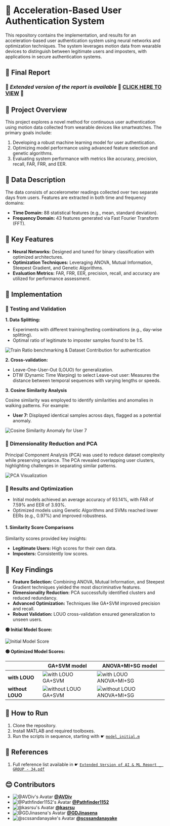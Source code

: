 # 🎯 Acceleration-Based User Authentication System

This repository contains the implementation, and results for an acceleration-based user authentication system using neural networks and optimization techniques. The system leverages motion data from wearable devices to distinguish between legitimate users and imposters, with applications in secure authentication systems.

## 🌟 Final Report

### 📢 *Extended version of the report is available* 🛑 [**CLICK HERE TO VIEW**](./Extended%20Version%20of%20AI%20&%20ML%20Report%20_%20GROUP%20-%2034.pdf) 🛑

## 🌟 Project Overview

This project explores a novel method for continuous user authentication using motion data collected from wearable devices like smartwatches. The primary goals include:

1. Developing a robust machine learning model for user authentication.
2. Optimizing model performance using advanced feature selection and genetic algorithms.
3. Evaluating system performance with metrics like accuracy, precision, recall, FAR, FRR, and EER.

## 🌟 Data Description

The data consists of accelerometer readings collected over two separate days from users. Features are extracted in both time and frequency domains:

- **Time Domain:** 88 statistical features (e.g., mean, standard deviation).
- **Frequency Domain:** 43 features generated via Fast Fourier Transform (FFT).

## 🌟 Key Features

- **Neural Networks:** Designed and tuned for binary classification with optimized architectures.
- **Optimization Techniques:** Leveraging ANOVA, Mutual Information, Steepest Gradient, and Genetic Algorithms.
- **Evaluation Metrics:** FAR, FRR, EER, precision, recall, and accuracy are utilized for performance assessment.

## 🌟 Implementation

### 🔴 Testing and Validation

**1. Data Splitting:**

- Experiments with different training/testing combinations (e.g., day-wise splitting).
- Optimal ratio of legitimate to imposter samples found to be 1:5.

![Train Ratio benchmarking & Dataset Contribution for authentication](G3%20All%20Other%20Figures/Train%20Test%20Ratio%20selection%20along%20with%20domain%20combinations/ratio_featureSet_benchmarks.svg)

**2. Cross-validation:**
  - Leave-One-User-Out (LOUO) for generalization.
  - DTW (Dynamic Time Warping) to select Leave-out user: Measures the distance between temporal sequences with varying lengths or speeds.

**3. Cosine Similarity Analysis**

Cosine similarity was employed to identify similarities and anomalies in walking patterns. For example:

- **User 7:** Displayed identical samples across days, flagged as a potential anomaly.

![Cosine Similarity Anomaly for User 7](G3%20All%20Other%20Figures/cosine%20simillarities%20for%20day%20wise%20samples/u7.jpg)

### 🔴 Dimensionality Reduction and PCA

Principal Component Analysis (PCA) was used to reduce dataset complexity while preserving variance. The PCA revealed overlapping user clusters, highlighting challenges in separating similar patterns.

![PCA Visualization](G3%20All%20Other%20Figures/PCA%20User%20mapping/pca.jpg)

### 🔴 Results and Optimization

- Initial models achieved an average accuracy of 93.14%, with FAR of 7.59% and EER of 3.93%.
- Optimized models using Genetic Algorithms and SVMs reached lower EERs (e.g., 0.97%) and improved robustness.

#### 1. Similarity Score Comparisons

Similarity scores provided key insights:

- **Legitimate Users:** High scores for their own data.
- **Imposters:** Consistently low scores.

## 🌟 Key Findings

- **Feature Selection:** Combining ANOVA, Mutual Information, and Steepest Gradient techniques yielded the most discriminative features.
- **Dimensionality Reduction:** PCA successfully identified clusters and reduced redundancy.
- **Advanced Optimization:** Techniques like GA+SVM improved precision and recall.
- **Robust Validation:** LOUO cross-validation ensured generalization to unseen users.

**🟢 Initial Model Score:**

![Initial Model Score](<G3%20All%20Other%20Figures/NN%20intial%20simillarity%20scores/intial_similarity_score(selected_leave_out).png>)

**🟢 Optimized Model Scores:**

|                  | GA+SVM model                                                                                                                             | ANOVA+MI+SG model                                                                                                                            |
| ---------------- | ---------------------------------------------------------------------------------------------------------------------------------------- | -------------------------------------------------------------------------------------------------------------------------------------------- |
| **with LOUO**    | ![with LOUO GA+SVM](G3%20All%20Other%20Figures/NN%20optimized%20%20SVM+GA%20simillarity%20scores/svm_fs_similarity_score.svg)            | ![with LOUO ANOVA+MI+SG](G3%20All%20Other%20Figures/NN%20optimized%20%20Anova+Mi+sgm%20simillarity%20scores/ANOVA_MI_SGM_LOUO.svg)           |
| **without LOUO** | ![without LOUO GA+SVM](G3%20All%20Other%20Figures/NN%20optimized%20%20SVM+GA%20simillarity%20scores/svm_fs_similarity_score_no_louo.svg) | ![without LOUO ANOVA+MI+SG](G3%20All%20Other%20Figures/NN%20optimized%20%20Anova+Mi+sgm%20simillarity%20scores/AONVA_MI_SGM_SS_NO__LUOU.svg) |

## 🚀 How to Run

1. Clone the repository.  
2. Install MATLAB and required toolboxes.  
3. Run the scripts in sequence, starting with ☛ [`model_initial.m`](./model_initial.m)

## 📑 References

1. Full reference list available in ☛ [`Extended Version of AI & ML Report _ GROUP - 34.pdf`](./Extended%20Version%20of%20AI%20&%20ML%20Report%20_%20GROUP%20-%2034.pdf)

## 😊 Contributors

- ![@AVDiv's Avatar](https://github.com/AVDiv.png?size=50) [**@AVDiv**](https://github.com/https://github.com/AVDiv)  
- ![@Pathfinder1152's Avatar](https://github.com/Pathfinder1152.png?size=50) [**@Pathfinder1152**](https://github.com/Pathfinder1152)  
- ![@kasrsu's Avatar](https://github.com/kasrsu.png?size=50) [**@kasrsu**](https://github.com/kasrsu)
- ![@GDJinasena's Avatar](https://github.com/GDJinasena.png?size=50) [**@GDJinasena**](https://github.com/GDJinasena)
- ![@scssandanayake's Avatar](https://github.com/scssandanayake.png?size=50) [**@scssandanayake**](https://github.com/scssandanayake)


